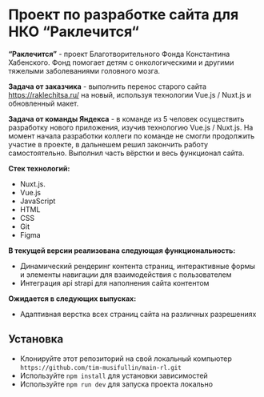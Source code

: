 # Проект по разработке сайта для НКО “Раклечится“

**“Раклечится”** - проект Благотворительного Фонда Константина Хабенского. Фонд помогает детям с онкологическими и другими тяжелыми заболеваниями головного мозга.

**Задача от заказчика** - выполнить перенос старого сайта https://raklechitsa.ru/ на новый, используя технологии Vue.js / Nuxt.js и обновленный макет. 

**Задача от команды Яндекса** - в команде из 5 человек осуществить разработку нового приложения, изучив технологию Vue.js / Nuxt.js. 
На момент начала разработки коллеги по команде не смогли продолжить участие в проекте, в дальнешем решил закончить работу самостоятельно.
Выполнил часть вёрстки и весь функционал сайта.

**Стек технологий:**
-	Nuxt.js.
-	Vue.js 
-	JavaScript
-	HTML
-	CSS
-	Git
-	Figma

**В текущей версии реализована следующая функциональность:**
  -	 Динамический рендеринг контента страниц, интерактивные формы и элементы навигации для взаимодействия с пользователем
  -	 Интеграция api strapi для наполнения сайта контентом
 
 **Ожидается в следующих выпусках:**
  -	 Адаптивная верстка всех страниц сайта на различных разрешениях
  
## Установка

* Клонируйте этот репозиторий на свой локальный компьютер 
`https://github.com/tim-musifullin/main-rl.git`
* Используйте `npm install` для установки зависимостей
* Используйте `npm run dev` для запуска проекта локально
